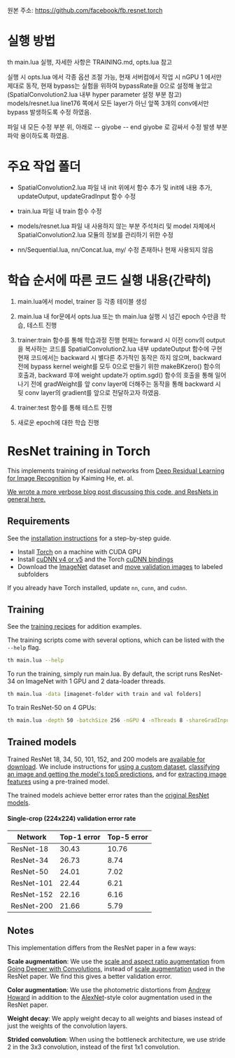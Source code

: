 원본 주소: https://github.com/facebook/fb.resnet.torch

실행 방법
============================
th main.lua 실행, 자세한 사항은 TRAINING.md, opts.lua 참고

실행 시 opts.lua 에서 각종 옵션 조절 가능, 
현재 서버컴에서 작업 시 nGPU 1 에서만 제대로 동작, 
현재 bypass는 실험을 위하여 bypassRate을 0으로 설정해 놓았고(SpatialConvolution2.lua 내부
hyper parameter 설정 부분 참고) models/resnet.lua line176 쪽에서 모든 layer가 아닌 앞쪽 3개의 conv에서만 
bypass 발생하도록 수정 하였음.

파일 내 모든 수정 부분 위, 아래로 
-- giyobe
-- end giyobe
로 감싸서 수정 발생 부분 파악 용이하도록 하였음.

주요 작업 폴더
============================

 - SpatialConvolution2.lua 파일 내 init 위에서 함수 추가 및 init에 내용 추가,
   updateOutput, updateGradInput 함수 수정

 - train.lua 파일 내 train 함수 수정

 - models/resnet.lua 파일 내 사용하지 않는 부분 주석처리 및 model 자체에서
   SpatialConvolution2.lua 모듈의 정보를 관리하기 위한 수정

 - nn/Sequential.lua, nn/Concat.lua, my/ 수정 존재하나 현재 사용되지 않음

학습 순서에 따른 코드 실행 내용(간략히)
============================

1) main.lua에서 model, trainer 등 각종 테이블 생성

2) main.lua 내 for문에서 opts.lua 또는 th main.lua 실행 시 넘긴 epoch 수만큼 학습, 테스트 진행

3) trainer:train 함수를 통해 학습과정 진행
   현재는 forward 시 이전 conv의 output을 복사하는 코드를 SpatialConvolution2.lua 내부 updateOutput 함수에 구현
   현재 코드에서는 backward 시 별다른 추가적인 동작은 하지 않으며, backward 전에 bypass kernel weight를 모두 0으로
   만들기 위한 makeBKzero() 함수의 호출과, backward 후에 weight update가 optim.sgd() 함수의 호출을 통해 일어나기 전에 
   gradWeight를 앞 conv layer에 더해주는 동작을 통해 backward 시 뒷 conv layer의 gradient를 앞으로 전달하고자 하였음.

4) trainer:test 함수를 통해 테스트 진행

5) 새로운 epoch에 대한 학습 진행

ResNet training in Torch
============================

This implements training of residual networks from [Deep Residual Learning for Image Recognition](http://arxiv.org/abs/1512.03385) by Kaiming He, et. al.

[We wrote a more verbose blog post discussing this code, and ResNets in general here.](http://torch.ch/blog/2016/02/04/resnets.html)


## Requirements
See the [installation instructions](INSTALL.md) for a step-by-step guide.
- Install [Torch](http://torch.ch/docs/getting-started.html) on a machine with CUDA GPU
- Install [cuDNN v4 or v5](https://developer.nvidia.com/cudnn) and the Torch [cuDNN bindings](https://github.com/soumith/cudnn.torch/tree/R4)
- Download the [ImageNet](http://image-net.org/download-images) dataset and [move validation images](https://github.com/facebook/fb.resnet.torch/blob/master/INSTALL.md#download-the-imagenet-dataset) to labeled subfolders

If you already have Torch installed, update `nn`, `cunn`, and `cudnn`.

## Training
See the [training recipes](TRAINING.md) for addition examples.

The training scripts come with several options, which can be listed with the `--help` flag.
```bash
th main.lua --help
```

To run the training, simply run main.lua. By default, the script runs ResNet-34 on ImageNet with 1 GPU and 2 data-loader threads.
```bash
th main.lua -data [imagenet-folder with train and val folders]
```

To train ResNet-50 on 4 GPUs:
```bash
th main.lua -depth 50 -batchSize 256 -nGPU 4 -nThreads 8 -shareGradInput true -data [imagenet-folder]
```

## Trained models

Trained ResNet 18, 34, 50, 101, 152, and 200 models are [available for download](pretrained). We include instructions for [using a custom dataset](pretrained/README.md#fine-tuning-on-a-custom-dataset), [classifying an image and getting the model's top5 predictions](pretrained/README.md#classification), and for [extracting image features](pretrained/README.md#extracting-image-features) using a pre-trained model.

The trained models achieve better error rates than the [original ResNet models](https://github.com/KaimingHe/deep-residual-networks).

#### Single-crop (224x224) validation error rate

| Network       | Top-1 error | Top-5 error |
| ------------- | ----------- | ----------- |
| ResNet-18     | 30.43       | 10.76       |
| ResNet-34     | 26.73       | 8.74        |
| ResNet-50     | 24.01       | 7.02        |
| ResNet-101    | 22.44       | 6.21        |
| ResNet-152    | 22.16       | 6.16        |
| ResNet-200    | 21.66       | 5.79        |

## Notes

This implementation differs from the ResNet paper in a few ways:

**Scale augmentation**: We use the [scale and aspect ratio augmentation](datasets/transforms.lua#L130) from [Going Deeper with Convolutions](http://arxiv.org/abs/1409.4842), instead of [scale augmentation](datasets/transforms.lua#L113) used in the ResNet paper. We find this gives a better validation error.

**Color augmentation**: We use the photometric distortions from [Andrew Howard](http://arxiv.org/abs/1312.5402) in addition to the [AlexNet](http://papers.nips.cc/paper/4824-imagenet-classification-with-deep-convolutional-neural-networks.pdf)-style color augmentation used in the ResNet paper.

**Weight decay**: We apply weight decay to all weights and biases instead of just the weights of the convolution layers.

**Strided convolution**: When using the bottleneck architecture, we use stride 2 in the 3x3 convolution, instead of the first 1x1 convolution.
